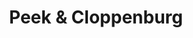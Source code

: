 ---
title: "Peek & Cloppenburg"
url: /berlin/peek-und-cloppenburg-marzahner-promenade/
shop: Kleidung
---